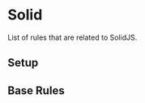 # Solid

List of rules that are related to SolidJS.

## Setup

<EslintList package="solid/setup" />

## Base Rules

<EslintList package="solid/rules" />
